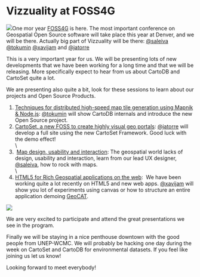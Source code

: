 <!--
slug: foss4g
date: Fri Sep 02 2011 15:32:42 GMT+0100 (BST)
tags: foss4g, cartodb, vizzuality
title: Vizzuality at FOSS4G
id: 9706049764
link: http://blog.vizzuality.com/post/9706049764/foss4g
raw: {"blog_name":"vizzuality","id":9706049764,"post_url":"http://blog.vizzuality.com/post/9706049764/foss4g","slug":"foss4g","type":"text","date":"2011-09-02 14:32:42 GMT","timestamp":1314973962,"state":"published","format":"html","reblog_key":"QMMwmirJ","tags":["foss4g","cartodb","vizzuality"],"short_url":"http://tmblr.co/ZQVgQy92Xf3a","highlighted":[],"note_count":1,"title":"Vizzuality at FOSS4G","body":"<p><img height=\"125\" width=\"177\" src=\"http://2011.foss4g.org/sites/2011-test.foss4g.org/files/acquia_prosper_logo.jpg\" align=\"right\"/>One mor year <a href=\"http://2011.foss4g.org/\">FOSS4G</a> is here. The most important conference on Geospatial Open Source software will take place this year at Denver, and we will be there. Actually big part of Vizzuality will be there: <a href=\"https://twitter.com/#!/saleiva/\">@saleiva</a> <a href=\"https://twitter.com/#!/tokumin/\">@tokumin</a> <a href=\"https://twitter.com/#!/xavijam/\">@xavijam</a> and <a href=\"https://twitter.com/#!/jatorre/\">@jatorre</a> </p>\n<p>This is a very important year for us. We will be presenting lots of new developments that we have been working for a long time and that we will be releasing. More specifically expect to hear from us about CartoDB and CartoSet quite a lot.</p>\n<p>We are presenting also quite a bit, look for these sessions to learn about our projects and Open Source Products.</p>\n<ol><li><a href=\"http://2011.foss4g.org/program/sessions?page=1\">Techniques for distributed high-speed map tile generation using Mapnik &amp; Node.js</a>: <a href=\"https://twitter.com/#!/tokumin\">@tokumin</a> will show CartoDB internals and introduce the new Open Source project.</li>\n<li><a href=\"http://2011.foss4g.org/sessions/cartoset-new-foss-create-highly-visual-geo-portals\">CartoSet, a new FOSS to create highly visual geo portals</a>: <a href=\"https://twitter.com/#!/jatorre/\">@jatorre</a> will develop a full site using the new CartoSet Framework. Good luck with the demo effect!<br/><br/></li>\n<li> <a href=\"http://2011.foss4g.org/sessions/map-design-usability-and-interaction\">Map design, usability and interaction</a>: The geospatial world lacks of design, usability and interaction, learn from our lead UX designer, <a href=\"https://twitter.com/#!/saleiva/\">@saleiva</a>, how to rock with maps.<br/><br/></li>\n<li><a href=\"http://2011.foss4g.org/sessions/html5-rich-geospatial-applications-web\">HTML5 for Rich Geospatial applications on the web</a>:  We have been working quite a lot recently on HTML5 and new web apps. <a href=\"https://twitter.com/#!/xavijam\">@xavijam</a> will show you lot of experiments using canvas or how to structure an entire application demoing <a href=\"http://geocat.kew.org/\">GeoCAT</a>.</li>\n</ol><p><img width=\"220\" align=\"right\" src=\"http://images.vrbo.com/vrbo/images/183e61\"/></p>\n<p>We are very excited to participate and attend the great presentations we see in the program.</p>\n<p>Finally we will be staying in a nice penthouse downtown with the good people from UNEP-WCMC. We will probably be hacking one day during the week on CartoSet and CartoDB for environmental datasets. If you feel like joining us let us know!</p>\n<p>Looking forward to meet everybody!</p>","reblog":{"tree_html":"","comment":"<p><img height=\"125\" width=\"177\" src=\"http://2011.foss4g.org/sites/2011-test.foss4g.org/files/acquia_prosper_logo.jpg\" align=\"right\">One mor year <a href=\"http://2011.foss4g.org/\">FOSS4G</a> is here. The most important conference on Geospatial Open Source software will take place this year at Denver, and we will be there. Actually big part of Vizzuality will be there: <a href=\"https://twitter.com/#!/saleiva/\">@saleiva</a> <a href=\"https://twitter.com/#!/tokumin/\">@tokumin</a> <a href=\"https://twitter.com/#!/xavijam/\">@xavijam</a> and <a href=\"https://twitter.com/#!/jatorre/\">@jatorre</a>&nbsp;</p>\n<p>This is a very important year for us. We will be presenting lots of new developments that we have been working for a long time and that we will be releasing. More&nbsp;specifically expect to hear from us about CartoDB and CartoSet quite a lot.</p>\n<p>We are presenting also quite a bit, look for these sessions to learn about our projects and Open Source Products.</p>\n<ol><li><a href=\"http://2011.foss4g.org/program/sessions?page=1\">Techniques for distributed high-speed map tile generation using Mapnik &amp; Node.js</a>: <a href=\"https://twitter.com/#!/tokumin\">@tokumin</a> will show CartoDB internals and introduce the new Open Source project.</li>\n<li><a href=\"http://2011.foss4g.org/sessions/cartoset-new-foss-create-highly-visual-geo-portals\">CartoSet, a new FOSS to create highly visual geo portals</a>: <a href=\"https://twitter.com/#!/jatorre/\">@jatorre</a> will develop a full site using the new CartoSet Framework. Good luck with the demo effect!<br><br></li>\n<li>&nbsp;<a href=\"http://2011.foss4g.org/sessions/map-design-usability-and-interaction\">Map design, usability and interaction</a>:&nbsp;The geospatial world lacks of design, usability and interaction, learn from our lead UX designer, <a href=\"https://twitter.com/#!/saleiva/\">@saleiva</a>, how to rock with maps.<br><br></li>\n<li><a href=\"http://2011.foss4g.org/sessions/html5-rich-geospatial-applications-web\">HTML5 for Rich Geospatial applications on the web</a>: &nbsp;We have been working quite a lot recently on HTML5 and new web apps. <a href=\"https://twitter.com/#!/xavijam\">@xavijam</a> will show you lot of experiments using canvas or how to structure an entire application demoing <a href=\"http://geocat.kew.org/\">GeoCAT</a>.</li>\n</ol><p><img width=\"220\" align=\"right\" src=\"http://images.vrbo.com/vrbo/images/183e61\"></p>\n<p>We are very excited to participate and attend the great presentations we see in the program.</p>\n<p>Finally we will be staying in a nice penthouse downtown with the good people from UNEP-WCMC. We will probably be hacking one day during the week on CartoSet and CartoDB for environmental datasets. If you feel like joining us let us know!</p>\n<p>Looking forward to meet everybody!</p>"},"trail":[{"blog":{"name":"vizzuality","theme":{"avatar_shape":"square","background_color":"#FAFAFA","body_font":"Helvetica Neue","header_bounds":"","header_image":"http://assets.tumblr.com/images/default_header/optica_pattern_09.png?_v=abe6f565397f54e880c2b76e6fc2022e","header_image_focused":"http://assets.tumblr.com/images/default_header/optica_pattern_09_focused_v3.png?_v=abe6f565397f54e880c2b76e6fc2022e","header_image_scaled":"http://assets.tumblr.com/images/default_header/optica_pattern_09_focused_v3.png?_v=abe6f565397f54e880c2b76e6fc2022e","header_stretch":true,"link_color":"#529ECC","show_avatar":true,"show_description":true,"show_header_image":true,"show_title":true,"title_color":"#444444","title_font":"Gibson","title_font_weight":"bold"}},"post":{"id":"9706049764"},"content":"<p><img height=\"125\" width=\"177\" src=\"http://2011.foss4g.org/sites/2011-test.foss4g.org/files/acquia_prosper_logo.jpg\" align=\"right\">One mor year <a href=\"http://2011.foss4g.org/\">FOSS4G</a> is here. The most important conference on Geospatial Open Source software will take place this year at Denver, and we will be there. Actually big part of Vizzuality will be there: <a href=\"https://twitter.com/#!/saleiva/\">@saleiva</a> <a href=\"https://twitter.com/#!/tokumin/\">@tokumin</a> <a href=\"https://twitter.com/#!/xavijam/\">@xavijam</a> and <a href=\"https://twitter.com/#!/jatorre/\">@jatorre</a> </p>\n<p>This is a very important year for us. We will be presenting lots of new developments that we have been working for a long time and that we will be releasing. More specifically expect to hear from us about CartoDB and CartoSet quite a lot.</p>\n<p>We are presenting also quite a bit, look for these sessions to learn about our projects and Open Source Products.</p>\n<ol><li><a href=\"http://2011.foss4g.org/program/sessions?page=1\">Techniques for distributed high-speed map tile generation using Mapnik & Node.js</a>: <a href=\"https://twitter.com/#!/tokumin\">@tokumin</a> will show CartoDB internals and introduce the new Open Source project.</li>\n<li><a href=\"http://2011.foss4g.org/sessions/cartoset-new-foss-create-highly-visual-geo-portals\">CartoSet, a new FOSS to create highly visual geo portals</a>: <a href=\"https://twitter.com/#!/jatorre/\">@jatorre</a> will develop a full site using the new CartoSet Framework. Good luck with the demo effect!<br><br></li>\n<li> <a href=\"http://2011.foss4g.org/sessions/map-design-usability-and-interaction\">Map design, usability and interaction</a>: The geospatial world lacks of design, usability and interaction, learn from our lead UX designer, <a href=\"https://twitter.com/#!/saleiva/\">@saleiva</a>, how to rock with maps.<br><br></li>\n<li><a href=\"http://2011.foss4g.org/sessions/html5-rich-geospatial-applications-web\">HTML5 for Rich Geospatial applications on the web</a>:  We have been working quite a lot recently on HTML5 and new web apps. <a href=\"https://twitter.com/#!/xavijam\">@xavijam</a> will show you lot of experiments using canvas or how to structure an entire application demoing <a href=\"http://geocat.kew.org/\">GeoCAT</a>.</li>\n</ol><p><img width=\"220\" align=\"right\" src=\"http://images.vrbo.com/vrbo/images/183e61\"></p>\n<p>We are very excited to participate and attend the great presentations we see in the program.</p>\n<p>Finally we will be staying in a nice penthouse downtown with the good people from UNEP-WCMC. We will probably be hacking one day during the week on CartoSet and CartoDB for environmental datasets. If you feel like joining us let us know!</p>\n<p>Looking forward to meet everybody!</p>","content_raw":"<p><img height=\"125\" width=\"177\" src=\"http://2011.foss4g.org/sites/2011-test.foss4g.org/files/acquia_prosper_logo.jpg\" align=\"right\">One mor year <a href=\"http://2011.foss4g.org/\">FOSS4G</a> is here. The most important conference on Geospatial Open Source software will take place this year at Denver, and we will be there. Actually big part of Vizzuality will be there: <a href=\"https://twitter.com/#!/saleiva/\">@saleiva</a> <a href=\"https://twitter.com/#!/tokumin/\">@tokumin</a> <a href=\"https://twitter.com/#!/xavijam/\">@xavijam</a> and <a href=\"https://twitter.com/#!/jatorre/\">@jatorre</a>&nbsp;</p>\r\n<p>This is a very important year for us. We will be presenting lots of new developments that we have been working for a long time and that we will be releasing. More&nbsp;specifically expect to hear from us about CartoDB and CartoSet quite a lot.</p>\r\n<p>We are presenting also quite a bit, look for these sessions to learn about our projects and Open Source Products.</p>\r\n<ol><li><a href=\"http://2011.foss4g.org/program/sessions?page=1\">Techniques for distributed high-speed map tile generation using Mapnik &amp; Node.js</a>: <a href=\"https://twitter.com/#!/tokumin\">@tokumin</a> will show CartoDB internals and introduce the new Open Source project.</li>\r\n<li><a href=\"http://2011.foss4g.org/sessions/cartoset-new-foss-create-highly-visual-geo-portals\">CartoSet, a new FOSS to create highly visual geo portals</a>: <a href=\"https://twitter.com/#!/jatorre/\">@jatorre</a> will develop a full site using the new CartoSet Framework. Good luck with the demo effect!<br><br></li>\r\n<li>&nbsp;<a href=\"http://2011.foss4g.org/sessions/map-design-usability-and-interaction\">Map design, usability and interaction</a>:&nbsp;The geospatial world lacks of design, usability and interaction, learn from our lead UX designer, <a href=\"https://twitter.com/#!/saleiva/\">@saleiva</a>, how to rock with maps.<br><br></li>\r\n<li><a href=\"http://2011.foss4g.org/sessions/html5-rich-geospatial-applications-web\">HTML5 for Rich Geospatial applications on the web</a>: &nbsp;We have been working quite a lot recently on HTML5 and new web apps. <a href=\"https://twitter.com/#!/xavijam\">@xavijam</a> will show you lot of experiments using canvas or how to structure an entire application demoing <a href=\"http://geocat.kew.org/\">GeoCAT</a>.</li>\r\n</ol><p><img width=\"220\" align=\"right\" src=\"http://images.vrbo.com/vrbo/images/183e61\"></p>\r\n<p>We are very excited to participate and attend the great presentations we see in the program.</p>\r\n<p>Finally we will be staying in a nice penthouse downtown with the good people from UNEP-WCMC. We will probably be hacking one day during the week on CartoSet and CartoDB for environmental datasets. If you feel like joining us let us know!</p>\r\n<p>Looking forward to meet everybody!</p>","is_current_item":true,"is_root_item":true}]}
publish: 2011-09-02
-->


Vizzuality at FOSS4G
====================

![](http://2011.foss4g.org/sites/2011-test.foss4g.org/files/acquia_prosper_logo.jpg)One
mor year [FOSS4G](http://2011.foss4g.org/) is here. The most important
conference on Geospatial Open Source software will take place this year
at Denver, and we will be there. Actually big part of Vizzuality will be
there: [@saleiva](https://twitter.com/#!/saleiva/)
[@tokumin](https://twitter.com/#!/tokumin/)
[@xavijam](https://twitter.com/#!/xavijam/) and
[@jatorre](https://twitter.com/#!/jatorre/) 

This is a very important year for us. We will be presenting lots of new
developments that we have been working for a long time and that we will
be releasing. More specifically expect to hear from us about CartoDB and
CartoSet quite a lot.

We are presenting also quite a bit, look for these sessions to learn
about our projects and Open Source Products.

1.  [Techniques for distributed high-speed map tile generation using
    Mapnik & Node.js](http://2011.foss4g.org/program/sessions?page=1):
    [@tokumin](https://twitter.com/#!/tokumin) will show CartoDB
    internals and introduce the new Open Source project.
2.  [CartoSet, a new FOSS to create highly visual geo
    portals](http://2011.foss4g.org/sessions/cartoset-new-foss-create-highly-visual-geo-portals):
    [@jatorre](https://twitter.com/#!/jatorre/) will develop a full site
    using the new CartoSet Framework. Good luck with the demo effect!\
    \
3.   [Map design, usability and
    interaction](http://2011.foss4g.org/sessions/map-design-usability-and-interaction): The
    geospatial world lacks of design, usability and interaction, learn
    from our lead UX designer,
    [@saleiva](https://twitter.com/#!/saleiva/), how to rock with maps.\
    \
4.  [HTML5 for Rich Geospatial applications on the
    web](http://2011.foss4g.org/sessions/html5-rich-geospatial-applications-web):
     We have been working quite a lot recently on HTML5 and new web
    apps. [@xavijam](https://twitter.com/#!/xavijam) will show you lot
    of experiments using canvas or how to structure an entire
    application demoing [GeoCAT](http://geocat.kew.org/).

![](http://images.vrbo.com/vrbo/images/183e61)

We are very excited to participate and attend the great presentations we
see in the program.

Finally we will be staying in a nice penthouse downtown with the good
people from UNEP-WCMC. We will probably be hacking one day during the
week on CartoSet and CartoDB for environmental datasets. If you feel
like joining us let us know!

Looking forward to meet everybody!

